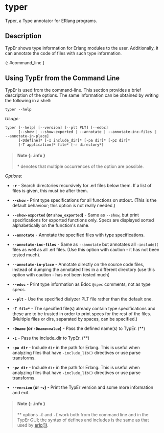 <!--
%CopyrightBegin%

Copyright Ericsson AB 2023. All Rights Reserved.

Licensed under the Apache License, Version 2.0 (the "License");
you may not use this file except in compliance with the License.
You may obtain a copy of the License at

    http://www.apache.org/licenses/LICENSE-2.0

Unless required by applicable law or agreed to in writing, software
distributed under the License is distributed on an "AS IS" BASIS,
WITHOUT WARRANTIES OR CONDITIONS OF ANY KIND, either express or implied.
See the License for the specific language governing permissions and
limitations under the License.

%CopyrightEnd%
-->
# typer

Typer, a Type annotator for ERlang programs.

## Description

TypEr shows type information for Erlang modules to the user. Additionally, it
can annotate the code of files with such type information.

[](){: #command_line }

## Using TypEr from the Command Line

TypEr is used from the command-line. This section provides a brief description
of the options. The same information can be obtained by writing the following in
a shell:

```text
typer --help
```

_Usage:_

```text
typer [--help] [--version] [--plt PLT] [--edoc]
      [--show | --show-exported | --annotate | --annotate-inc-files | --annotate-in-place]
      [-Ddefine]* [-I include_dir]* [-pa dir]* [-pz dir]*
      [-T application]* file* [-r directory*]
```

> #### Note {: .info }
>
> \* denotes that multiple occurrences of the option are possible.

_Options:_

- **`-r`** - Search directories recursively for .erl files below them. If a list
  of files is given, this must be after them.

- **`--show`** - Print type specifications for all functions on stdout. (This is
  the default behaviour; this option is not really needed.)

- **`--show-exported` (or `show_exported`)** - Same as `--show`, but print
  specifications for exported functions only. Specs are displayed sorted
  alphabetically on the function's name.

- **`--annotate`** - Annotate the specified files with type specifications.

- **`--annotate-inc-files`** - Same as `--annotate` but annotates all
  `-include()` files as well as all .erl files. (Use this option with caution -
  it has not been tested much).

- **`--annotate-in-place`** - Annotate directly on the source code files,
  instead of dumping the annotated files in a different directory (use this
  option with caution - has not been tested much)

- **`--edoc`** - Print type information as Edoc `@spec` comments, not as type
  specs.

- **`--plt`** - Use the specified dialyzer PLT file rather than the default one.

- **`-T file*`** - The specified file(s) already contain type specifications and
  these are to be trusted in order to print specs for the rest of the files.
  (Multiple files or dirs, separated by spaces, can be specified.)

- **`-Dname` (or `-Dname=value`)** - Pass the defined name(s) to TypEr. (\*\*)

- **`-I`** - Pass the include_dir to TypEr. (\*\*)

- **`-pa dir`** - Include `dir` in the path for Erlang. This is useful when
  analyzing files that have `-include_lib()` directives or use parse transforms.

- **`-pz dir`** - Include `dir` in the path for Erlang. This is useful when
  analyzing files that have `-include_lib()` directives or use parse transforms.

- **`--version` (or `-v`)** - Print the TypEr version and some more information
  and exit.

> #### Note {: .info }
>
> \*\* options `-D` and `-I` work both from the command line and in the TypEr
> GUI; the syntax of defines and includes is the same as that used by
> [erlc(1)](`e:erts:erlc_cmd.md`).
